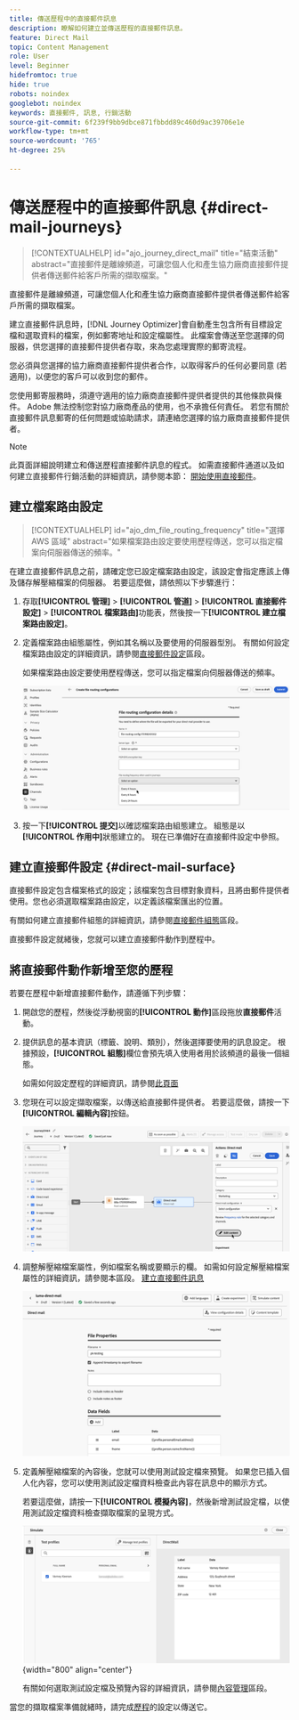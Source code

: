 ```yaml
---
title: 傳送歷程中的直接郵件訊息
description: 瞭解如何建立並傳送歷程的直接郵件訊息。
feature: Direct Mail
topic: Content Management
role: User
level: Beginner
hidefromtoc: true
hide: true
robots: noindex
googlebot: noindex
keywords: 直接郵件, 訊息, 行銷活動
source-git-commit: 6f239f9bb9dbce871fbbdd89c460d9ac39706e1e
workflow-type: tm+mt
source-wordcount: '765'
ht-degree: 25%

---
```



# 傳送歷程中的直接郵件訊息 {#direct-mail-journeys}

>[!CONTEXTUALHELP]
>id="ajo_journey_direct_mail"
>title="結束活動"
>abstract="直接郵件是離線頻道，可讓您個人化和產生協力廠商直接郵件提供者傳送郵件給客戶所需的擷取檔案。"

直接郵件是離線頻道，可讓您個人化和產生協力廠商直接郵件提供者傳送郵件給客戶所需的擷取檔案。

建立直接郵件訊息時，[!DNL Journey Optimizer]會自動產生包含所有目標設定檔和選取資料的檔案，例如郵寄地址和設定檔屬性。 此檔案會傳送至您選擇的伺服器，供您選擇的直接郵件提供者存取，來為您處理實際的郵寄流程。

您必須與您選擇的協力廠商直接郵件提供者合作，以取得客戶的任何必要同意 (若適用)，以便您的客戶可以收到您的郵件。

您使用郵寄服務時，須遵守適用的協力廠商直接郵件提供者提供的其他條款與條件。 Adobe 無法控制您對協力廠商產品的使用，也不承擔任何責任。 若您有關於直接郵件訊息郵寄的任何問題或協助請求，請連絡您選擇的協力廠商直接郵件提供者。

>[!NOTE]
>
>此頁面詳細說明建立和傳送歷程直接郵件訊息的程式。 如需直接郵件通道以及如何建立直接郵件行銷活動的詳細資訊，請參閱本節： [開始使用直接郵件](../direct-mail/get-started-direct-mail.md)。

## 建立檔案路由設定

>[!CONTEXTUALHELP]
>id="ajo_dm_file_routing_frequency"
>title="選擇 AWS 區域"
>abstract="如果檔案路由設定要使用歷程傳送，您可以指定檔案向伺服器傳送的頻率。"

在建立直接郵件訊息之前，請確定您已設定檔案路由設定，該設定會指定應該上傳及儲存解壓縮檔案的伺服器。 若要這麼做，請依照以下步驟進行：

1. 存取&#x200B;**[!UICONTROL 管理]** > **[!UICONTROL 管道]** > **[!UICONTROL 直接郵件設定]** > **[!UICONTROL 檔案路由]**&#x200B;功能表，然後按一下&#x200B;**[!UICONTROL 建立檔案路由設定]**。

1. 定義檔案路由組態屬性，例如其名稱以及要使用的伺服器型別。 有關如何設定檔案路由設定的詳細資訊，請參閱[直接郵件設定](../direct-mail/direct-mail-configuration.md#file-routing-configuration)區段。

   如果檔案路由設定要使用歷程傳送，您可以指定檔案向伺服器傳送的頻率。

   ![](assets/file-routing-journey.png)

1. 按一下&#x200B;**[!UICONTROL 提交]**&#x200B;以確認檔案路由組態建立。 組態是以&#x200B;**[!UICONTROL 作用中]**&#x200B;狀態建立的。 現在已準備好在直接郵件設定中參照。

## 建立直接郵件設定 {#direct-mail-surface}

直接郵件設定包含檔案格式的設定；該檔案包含目標對象資料，且將由郵件提供者使用。您也必須選取檔案路由設定，以定義該檔案匯出的位置。

有關如何建立直接郵件組態的詳細資訊，請參閱[直接郵件組態](../direct-mail/direct-mail-configuration.md#file-routing-configuration)區段。

直接郵件設定就緒後，您就可以建立直接郵件動作到歷程中。

## 將直接郵件動作新增至您的歷程

若要在歷程中新增直接郵件動作，請遵循下列步驟：

1. 開啟您的歷程，然後從浮動視窗的&#x200B;**[!UICONTROL 動作]**&#x200B;區段拖放&#x200B;**直接郵件**&#x200B;活動。

1. 提供訊息的基本資訊（標籤、說明、類別），然後選擇要使用的訊息設定。 根據預設，**[!UICONTROL 組態]**&#x200B;欄位會預先填入使用者用於該頻道的最後一個組態。

   如需如何設定歷程的詳細資訊，請參閱[此頁面](../building-journeys/journey-gs.md)

1. 您現在可以設定擷取檔案，以傳送給直接郵件提供者。 若要這麼做，請按一下&#x200B;**[!UICONTROL 編輯內容]**&#x200B;按鈕。

   ![](assets/direct-mail-add-journey.png)

1. 調整解壓縮檔案屬性，例如檔案名稱或要顯示的欄。 如需如何設定解壓縮檔案屬性的詳細資訊，請參閱本區段。 [建立直接郵件訊息](../direct-mail/create-direct-mail.md#extraction-file)

   ![](assets/direct-mail-journey-content.png)

1. 定義解壓縮檔案的內容後，您就可以使用測試設定檔來預覽。 如果您已插入個人化內容，您可以使用測試設定檔資料檢查此內容在訊息中的顯示方式。

   若要這麼做，請按一下&#x200B;**[!UICONTROL 模擬內容]**，然後新增測試設定檔，以使用測試設定檔資料檢查擷取檔案的呈現方式。

   ![](assets/direct-mail-simulate.png){width="800" align="center"}

   有關如何選取測試設定檔及預覽內容的詳細資訊，請參閱[內容管理](../content-management/preview-test.md)區段。

當您的擷取檔案準備就緒時，請完成[歷程](../building-journeys/journey-gs.md)的設定以傳送它。
